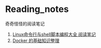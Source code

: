 # Reading_notes
 奇奇怪怪的阅读笔记
1. [Linux命令行与shell脚本编程大全 阅读笔记](https://github.com/ccloveak/Reading_notes/blob/master/Linux%E5%91%BD%E4%BB%A4%E8%A1%8C%E4%B8%8Eshell%E8%84%9A%E6%9C%AC%E7%BC%96%E7%A8%8B%E5%A4%A7%E5%85%A8_%E9%98%85%E8%AF%BB%E7%AC%94%E8%AE%B0.ipynb)
2. [Docker 的基础知识整理](https://mubu.com/doc/56Zz6CBFT_B)
